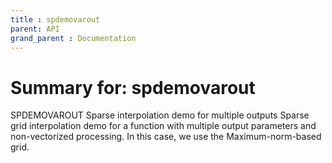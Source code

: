 ```yaml
---
title : spdemovarout
parent: API
grand_parent : Documentation
---
```

# Summary for: **spdemovarout**

SPDEMOVAROUT   Sparse interpolation demo for multiple outputs
Sparse grid interpolation demo for a function with multiple
output parameters and non-vectorized processing. In this case,
we use the Maximum-norm-based grid.

